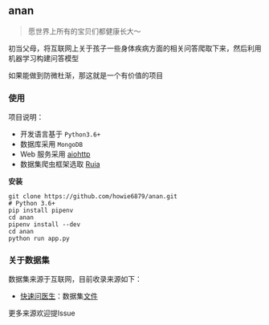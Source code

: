 ## anan

> 愿世界上所有的宝贝们都健康长大～

初当父母，将互联网上关于孩子一些身体疾病方面的相关问答爬取下来，然后利用机器学习构建问答模型

如果能做到防微杜渐，那这就是一个有价值的项目

### 使用

项目说明：

- 开发语言基于 `Python3.6+`
- 数据库采用 `MongoDB`
- Web 服务采用 [aiohttp](https://github.com/aio-libs/aiohttp)
- 数据集爬虫框架选取 [Ruia](https://github.com/howie6879/ruia)

**安装**

```shell
git clone https://github.com/howie6879/anan.git
# Python 3.6+
pip install pipenv
cd anan
pipenv install --dev
cd anan
python run app.py
```

### 关于数据集

数据集来源于互联网，目前收录来源如下：

- [快速问医生](https://m.120ask.com/jibing/class/c3/)：数据集[文件](./datasets/type_of_disease.csv)

更多来源欢迎提Issue